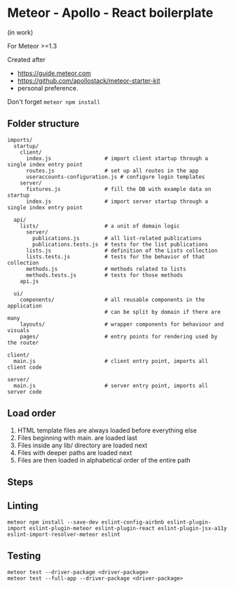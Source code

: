 # Meteor - Apollo - React boilerplate

(in work)

For Meteor >=1.3

Created after 

- https://guide.meteor.com
- https://github.com/apollostack/meteor-starter-kit
- personal preference.

Don't forget `meteor npm install`

## Folder structure

```
imports/
  startup/
    client/
      index.js                 # import client startup through a single index entry point
      routes.js                # set up all routes in the app
      useraccounts-configuration.js # configure login templates
    server/
      fixtures.js              # fill the DB with example data on startup
      index.js                 # import server startup through a single index entry point

  api/
    lists/                     # a unit of domain logic
      server/
        publications.js        # all list-related publications
        publications.tests.js  # tests for the list publications
      lists.js                 # definition of the Lists collection
      lists.tests.js           # tests for the behavior of that collection
      methods.js               # methods related to lists
      methods.tests.js         # tests for those methods
    api.js

  ui/
    components/                # all reusable components in the application
                               # can be split by domain if there are many
    layouts/                   # wrapper components for behaviour and visuals
    pages/                     # entry points for rendering used by the router

client/
  main.js                      # client entry point, imports all client code

server/
  main.js                      # server entry point, imports all server code

```

## Load order

1. HTML template files are always loaded before everything else
2. Files beginning with main. are loaded last
3. Files inside any lib/ directory are loaded next
4. Files with deeper paths are loaded next
5. Files are then loaded in alphabetical order of the entire path


## Steps


## Linting

```
meteor npm install --save-dev eslint-config-airbnb eslint-plugin-import eslint-plugin-meteor eslint-plugin-react eslint-plugin-jsx-a11y eslint-import-resolver-meteor eslint
```


## Testing

```
meteor test --driver-package <driver-package>
meteor test --full-app --driver-package <driver-package>

```
